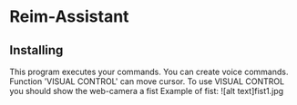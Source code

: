 # Reim-Assistant

## Installing

This program executes your commands.
You can create voice commands.
Function 'VISUAL CONTROL' can move cursor.
To use VISUAL CONTROL you should show the web-camera a fist
Example of fist:
![alt text]fist1.jpg
